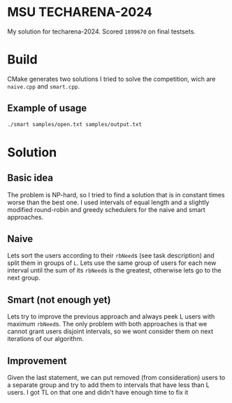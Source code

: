 # MSU TECHARENA-2024
My solution for techarena-2024. Scored ```1899670``` on final testsets.
# Build
CMake generates two solutions I tried to solve the competition, wich are ```naive.cpp``` and ```smart.cpp```.
## Example of usage
```sh
./smart samples/open.txt samples/output.txt
```
# Solution
## Basic idea
The problem is NP-hard, so I tried to find a solution that is in constant times worse than the best one. I used intervals of equal length and a slightly modified round-robin and greedy schedulers for the naive and smart approaches.
## Naive
Lets sort the users according to their ```rbNeed```s (see task description) and split them in groups of ```L```. Lets use the same group of users for each new interval until the sum of its ```rbNeed```s is the greatest, otherwise lets go to the next group.
## Smart (not enough yet)
Lets try to improve the previous approach and always peek L users with maximum ```rbNeed```s. The only problem with both approaches is that we cannot grant users disjoint intervals, so we wont consider them on next iterations of our algorithm.
## Improvement
Given the last statement, we can put removed (from consideration) users to a separate group and try to add them to  intervals that have less than L users. I got TL on that one and didn't have enough time to fix it